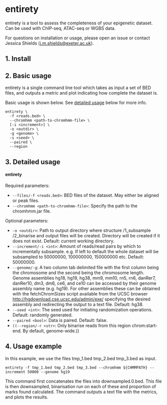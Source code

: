 # entirety

entirety is a tool to assess the completeness of your epigenetic dataset. Can be used with ChIP-seq, ATAC-seq or WGBS data.

For questions on installation or usage, please open an issue or contact Jessica Shields (j.m.shields@exeter.ac.uk).

## 1. Install

## 2. Basic usage
entirety is a single command line tool which takes as input a set of BED files, and outputs a metric and plot indicating how complete the dataset is.

Basic usage is shown below. See [detailed usage](https://github.com/aspides-js/entirety/edit/main/README.md#3-detailed-usage) below for more info.

```
entirety \
  -f <reads.bed> \
  --chromhmm <path-to-chromhmm-file> \
  [-i <increment>] \
  -o <outdir> \
  -g <genome> \
  -s <seed> \
  --paired \
  --region
```

## 3. Detailed usage

#### entirety

Required parameters:


* `--files/-f <reads.bed>`: BED files of the dataset. May either be aligned or peak files. 
* `--chromhmm <path-to-chromhmm-file>`: Specify the path to the chromhmm.jar file. 

Optional parameters:

* `-o <outdir>`: Path to output directory where structure <outdir>/1_subsample <outdir>/2_binarise and output files will be created. Directory will be created if it does not exist. Default: current working directory.  
* `--increment/-i <int>`: Amount of reads/read pairs by which to incrementally subsample. e.g. If left to default the whole dataset will be subsampled to 50000000, 100000000, 150000000 etc. Default: 50000000. 
* `--genome/-g`: A two column tab delimited file with the first column being the chromosome and the second being the chromosome length. Genome assemblies hg18, hg19, hg38, mm9, mm10, rn5, rn6, danRer7, danRer10, dm3, dm6, ce6, and ce10 can be accessed by their genome assembly name (e.g. hg19). For other assemblies these can be
obtained with the fetchChromSizes script available from the UCSC browser http://hgdownload.cse.ucsc.edu/admin/exe/
specifying the desired assembly and redirecting the output to a text file. Default: hg38.
* `--seed <int>`: The seed used for initiating randomization operations. Default: randomly generated.
* `--paired <bool>`: Data is paired. Default: false.
* `((--region/-r <str>`: Only binarise reads from this region chrom:start-end. By default, genome-wide.))

## 4. Usage example
In this example, we use the files tmp_1.bed tmp_2.bed tmp_3.bed as input.

`entirety -f tmp_1.bed tmp_2.bed tmp_3.bed --chromhmm ${CHMMPATH} --increment 50000 --genome hg19 `

This command first concatenates the files into downsampled.0.bed. This file is then downsampled, binarisation run on each of these and proportion of marks found calculated. The command outputs a text file with the metrics, and plots the results.

